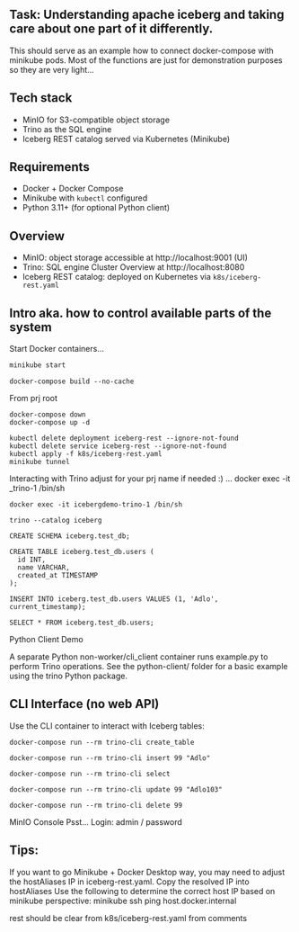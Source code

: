 ## Task: Understanding apache iceberg and taking care about one part of it differently. 
This should serve as an example how to connect docker-compose with minikube pods.
Most of the functions are just for demonstration purposes so they are very light...
## Tech stack
- MinIO for S3-compatible object storage  
- Trino as the SQL engine  
- Iceberg REST catalog served via Kubernetes (Minikube)


## Requirements
- Docker + Docker Compose
- Minikube with `kubectl` configured
- Python 3.11+ (for optional Python client)

## Overview
- MinIO: object storage accessible at http://localhost:9001 (UI)
- Trino: SQL engine Cluster Overview  at http://localhost:8080
- Iceberg REST catalog: deployed on Kubernetes via `k8s/iceberg-rest.yaml`

## Intro aka. how to control available parts of the system

Start Docker containers...

```bash
minikube start
```
```
docker-compose build --no-cache
```

From prj root
```
docker-compose down
docker-compose up -d

kubectl delete deployment iceberg-rest --ignore-not-found
kubectl delete service iceberg-rest --ignore-not-found
kubectl apply -f k8s/iceberg-rest.yaml
minikube tunnel
```


Interacting with Trino adjust for your prj name if needed :) ... docker exec -it <your-project-name>_trino-1 /bin/sh
```
docker exec -it icebergdemo-trino-1 /bin/sh
```
```
trino --catalog iceberg
```
```
CREATE SCHEMA iceberg.test_db;
```
```
CREATE TABLE iceberg.test_db.users (
  id INT,
  name VARCHAR,
  created_at TIMESTAMP
);
```
```
INSERT INTO iceberg.test_db.users VALUES (1, 'Adlo', current_timestamp);
```
```
SELECT * FROM iceberg.test_db.users;
```

Python Client Demo

A separate Python non-worker/cli_client container runs example.py to perform Trino operations.
See the python-client/ folder for a basic example using the trino Python package.

## CLI Interface (no web API)
Use the CLI container to interact with Iceberg tables:
```
docker-compose run --rm trino-cli create_table
```
```
docker-compose run --rm trino-cli insert 99 "Adlo"
```
```
docker-compose run --rm trino-cli select
```
```
docker-compose run --rm trino-cli update 99 "Adlo103"
```
```
docker-compose run --rm trino-cli delete 99
```

MinIO Console
Psst...
Login: admin / password

## Tips:
If you want to go Minikube + Docker Desktop way, you may need to adjust the hostAliases IP in iceberg-rest.yaml.
Copy the resolved IP into hostAliases
Use the following to determine the correct host IP based on minikube perspective:
minikube ssh
ping host.docker.internal

rest should be clear from k8s/iceberg-rest.yaml from comments

